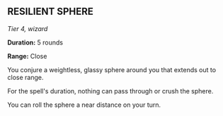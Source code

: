 ## RESILIENT SPHERE

_Tier 4, wizard_

**Duration:** 5 rounds

**Range:** Close

You conjure a weightless, glassy sphere around you that extends out to close range.

For the spell's duration, nothing can pass through or crush the sphere.

You can roll the sphere a near distance on your turn.

